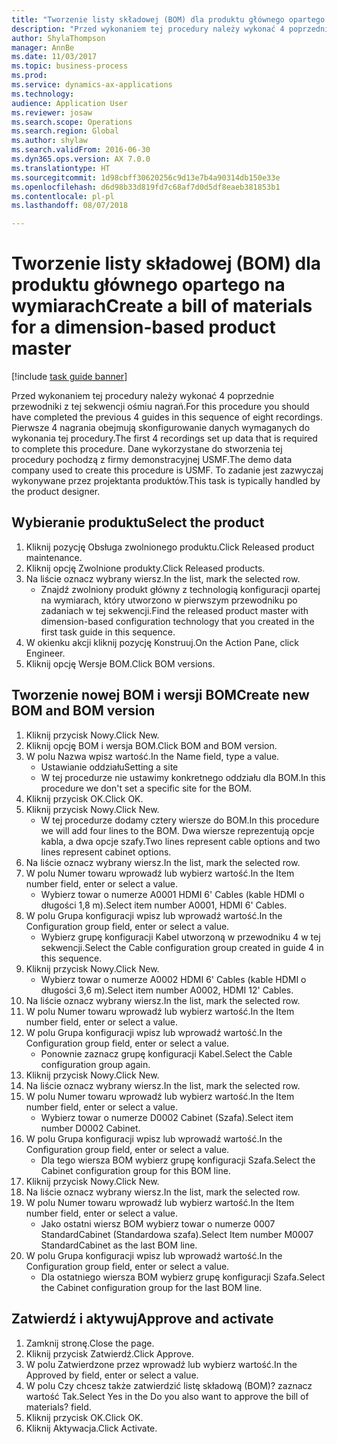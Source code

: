 ```yaml
--- 
title: "Tworzenie listy składowej (BOM) dla produktu głównego opartego na wymiarach"
description: "Przed wykonaniem tej procedury należy wykonać 4 poprzednie przewodniki z tej sekwencji ośmiu nagrań."
author: ShylaThompson
manager: AnnBe
ms.date: 11/03/2017
ms.topic: business-process
ms.prod: 
ms.service: dynamics-ax-applications
ms.technology: 
audience: Application User
ms.reviewer: josaw
ms.search.scope: Operations
ms.search.region: Global
ms.author: shylaw
ms.search.validFrom: 2016-06-30
ms.dyn365.ops.version: AX 7.0.0
ms.translationtype: HT
ms.sourcegitcommit: 1d98cbff30620256c9d13e7b4a90314db150e33e
ms.openlocfilehash: d6d98b33d819fd7c68af7d0d5df8eaeb381853b1
ms.contentlocale: pl-pl
ms.lasthandoff: 08/07/2018

---
```

# <a name="create-a-bill-of-materials-for-a-dimension-based-product-master"></a><span data-ttu-id="824f5-103">Tworzenie listy składowej (BOM) dla produktu głównego opartego na wymiarach</span><span class="sxs-lookup"><span data-stu-id="824f5-103">Create a bill of materials for a dimension-based product master</span></span>

[!include [task guide banner](../../includes/task-guide-banner.md)]

<span data-ttu-id="824f5-104">Przed wykonaniem tej procedury należy wykonać 4 poprzednie przewodniki z tej sekwencji ośmiu nagrań.</span><span class="sxs-lookup"><span data-stu-id="824f5-104">For this procedure you should have completed the previous 4 guides in this sequence of eight recordings.</span></span> <span data-ttu-id="824f5-105">Pierwsze 4 nagrania obejmują skonfigurowanie danych wymaganych do wykonania tej procedury.</span><span class="sxs-lookup"><span data-stu-id="824f5-105">The first 4 recordings set up data that is required to complete this procedure.</span></span> <span data-ttu-id="824f5-106">Dane wykorzystane do stworzenia tej procedury pochodzą z firmy demonstracyjnej USMF.</span><span class="sxs-lookup"><span data-stu-id="824f5-106">The demo data company used to create this procedure is USMF.</span></span> <span data-ttu-id="824f5-107">To zadanie jest zazwyczaj wykonywane przez projektanta produktów.</span><span class="sxs-lookup"><span data-stu-id="824f5-107">This task is typically handled by the product designer.</span></span>


## <a name="select-the-product"></a><span data-ttu-id="824f5-108">Wybieranie produktu</span><span class="sxs-lookup"><span data-stu-id="824f5-108">Select the product</span></span>
1. <span data-ttu-id="824f5-109">Kliknij pozycję Obsługa zwolnionego produktu.</span><span class="sxs-lookup"><span data-stu-id="824f5-109">Click Released product maintenance.</span></span>
2. <span data-ttu-id="824f5-110">Kliknij opcję Zwolnione produkty.</span><span class="sxs-lookup"><span data-stu-id="824f5-110">Click Released products.</span></span>
3. <span data-ttu-id="824f5-111">Na liście oznacz wybrany wiersz.</span><span class="sxs-lookup"><span data-stu-id="824f5-111">In the list, mark the selected row.</span></span>
    * <span data-ttu-id="824f5-112">Znajdź zwolniony produkt główny z technologią konfiguracji opartej na wymiarach, który utworzono w pierwszym przewodniku po zadaniach w tej sekwencji.</span><span class="sxs-lookup"><span data-stu-id="824f5-112">Find the released product master with dimension-based configuration technology that you created in the first task guide in this sequence.</span></span>  
4. <span data-ttu-id="824f5-113">W okienku akcji kliknij pozycję Konstruuj.</span><span class="sxs-lookup"><span data-stu-id="824f5-113">On the Action Pane, click Engineer.</span></span>
5. <span data-ttu-id="824f5-114">Kliknij opcję Wersje BOM.</span><span class="sxs-lookup"><span data-stu-id="824f5-114">Click BOM versions.</span></span>

## <a name="create-new-bom-and-bom-version"></a><span data-ttu-id="824f5-115">Tworzenie nowej BOM i wersji BOM</span><span class="sxs-lookup"><span data-stu-id="824f5-115">Create new BOM and BOM version</span></span>
1. <span data-ttu-id="824f5-116">Kliknij przycisk Nowy.</span><span class="sxs-lookup"><span data-stu-id="824f5-116">Click New.</span></span>
2. <span data-ttu-id="824f5-117">Kliknij opcję BOM i wersja BOM.</span><span class="sxs-lookup"><span data-stu-id="824f5-117">Click BOM and BOM version.</span></span>
3. <span data-ttu-id="824f5-118">W polu Nazwa wpisz wartość.</span><span class="sxs-lookup"><span data-stu-id="824f5-118">In the Name field, type a value.</span></span>
    * <span data-ttu-id="824f5-119">Ustawianie oddziału</span><span class="sxs-lookup"><span data-stu-id="824f5-119">Setting a site</span></span>  
    * <span data-ttu-id="824f5-120">W tej procedurze nie ustawimy konkretnego oddziału dla BOM.</span><span class="sxs-lookup"><span data-stu-id="824f5-120">In this procedure we don't set a specific site for the BOM.</span></span>  
4. <span data-ttu-id="824f5-121">Kliknij przycisk OK.</span><span class="sxs-lookup"><span data-stu-id="824f5-121">Click OK.</span></span>
5. <span data-ttu-id="824f5-122">Kliknij przycisk Nowy.</span><span class="sxs-lookup"><span data-stu-id="824f5-122">Click New.</span></span>
    * <span data-ttu-id="824f5-123">W tej procedurze dodamy cztery wiersze do BOM.</span><span class="sxs-lookup"><span data-stu-id="824f5-123">In this procedure we will add four lines to the BOM.</span></span> <span data-ttu-id="824f5-124">Dwa wiersze reprezentują opcje kabla, a dwa opcje szafy.</span><span class="sxs-lookup"><span data-stu-id="824f5-124">Two lines represent cable options and two lines represent cabinet options.</span></span>  
6. <span data-ttu-id="824f5-125">Na liście oznacz wybrany wiersz.</span><span class="sxs-lookup"><span data-stu-id="824f5-125">In the list, mark the selected row.</span></span>
7. <span data-ttu-id="824f5-126">W polu Numer towaru wprowadź lub wybierz wartość.</span><span class="sxs-lookup"><span data-stu-id="824f5-126">In the Item number field, enter or select a value.</span></span>
    * <span data-ttu-id="824f5-127">Wybierz towar o numerze A0001 HDMI 6' Cables (kable HDMI o długości 1,8 m).</span><span class="sxs-lookup"><span data-stu-id="824f5-127">Select item number A0001, HDMI 6' Cables.</span></span>  
8. <span data-ttu-id="824f5-128">W polu Grupa konfiguracji wpisz lub wprowadź wartość.</span><span class="sxs-lookup"><span data-stu-id="824f5-128">In the Configuration group field, enter or select a value.</span></span>
    * <span data-ttu-id="824f5-129">Wybierz grupę konfiguracji Kabel utworzoną w przewodniku 4 w tej sekwencji.</span><span class="sxs-lookup"><span data-stu-id="824f5-129">Select the Cable configuration group created in guide 4 in this sequence.</span></span>  
9. <span data-ttu-id="824f5-130">Kliknij przycisk Nowy.</span><span class="sxs-lookup"><span data-stu-id="824f5-130">Click New.</span></span>
    * <span data-ttu-id="824f5-131">Wybierz towar o numerze A0002 HDMI 6' Cables (kable HDMI o długości 3,6 m).</span><span class="sxs-lookup"><span data-stu-id="824f5-131">Select item number A0002, HDMI 12' Cables.</span></span>  
10. <span data-ttu-id="824f5-132">Na liście oznacz wybrany wiersz.</span><span class="sxs-lookup"><span data-stu-id="824f5-132">In the list, mark the selected row.</span></span>
11. <span data-ttu-id="824f5-133">W polu Numer towaru wprowadź lub wybierz wartość.</span><span class="sxs-lookup"><span data-stu-id="824f5-133">In the Item number field, enter or select a value.</span></span>
12. <span data-ttu-id="824f5-134">W polu Grupa konfiguracji wpisz lub wprowadź wartość.</span><span class="sxs-lookup"><span data-stu-id="824f5-134">In the Configuration group field, enter or select a value.</span></span>
    * <span data-ttu-id="824f5-135">Ponownie zaznacz grupę konfiguracji Kabel.</span><span class="sxs-lookup"><span data-stu-id="824f5-135">Select the Cable configuration group again.</span></span>  
13. <span data-ttu-id="824f5-136">Kliknij przycisk Nowy.</span><span class="sxs-lookup"><span data-stu-id="824f5-136">Click New.</span></span>
14. <span data-ttu-id="824f5-137">Na liście oznacz wybrany wiersz.</span><span class="sxs-lookup"><span data-stu-id="824f5-137">In the list, mark the selected row.</span></span>
15. <span data-ttu-id="824f5-138">W polu Numer towaru wprowadź lub wybierz wartość.</span><span class="sxs-lookup"><span data-stu-id="824f5-138">In the Item number field, enter or select a value.</span></span>
    * <span data-ttu-id="824f5-139">Wybierz towar o numerze D0002 Cabinet (Szafa).</span><span class="sxs-lookup"><span data-stu-id="824f5-139">Select item number D0002 Cabinet.</span></span>  
16. <span data-ttu-id="824f5-140">W polu Grupa konfiguracji wpisz lub wprowadź wartość.</span><span class="sxs-lookup"><span data-stu-id="824f5-140">In the Configuration group field, enter or select a value.</span></span>
    * <span data-ttu-id="824f5-141">Dla tego wiersza BOM wybierz grupę konfiguracji Szafa.</span><span class="sxs-lookup"><span data-stu-id="824f5-141">Select the Cabinet configuration group for this BOM line.</span></span>  
17. <span data-ttu-id="824f5-142">Kliknij przycisk Nowy.</span><span class="sxs-lookup"><span data-stu-id="824f5-142">Click New.</span></span>
18. <span data-ttu-id="824f5-143">Na liście oznacz wybrany wiersz.</span><span class="sxs-lookup"><span data-stu-id="824f5-143">In the list, mark the selected row.</span></span>
19. <span data-ttu-id="824f5-144">W polu Numer towaru wprowadź lub wybierz wartość.</span><span class="sxs-lookup"><span data-stu-id="824f5-144">In the Item number field, enter or select a value.</span></span>
    * <span data-ttu-id="824f5-145">Jako ostatni wiersz BOM wybierz towar o numerze 0007 StandardCabinet (Standardowa szafa).</span><span class="sxs-lookup"><span data-stu-id="824f5-145">Select Item number M0007 StandardCabinet as the last BOM line.</span></span>  
20. <span data-ttu-id="824f5-146">W polu Grupa konfiguracji wpisz lub wprowadź wartość.</span><span class="sxs-lookup"><span data-stu-id="824f5-146">In the Configuration group field, enter or select a value.</span></span>
    * <span data-ttu-id="824f5-147">Dla ostatniego wiersza BOM wybierz grupę konfiguracji Szafa.</span><span class="sxs-lookup"><span data-stu-id="824f5-147">Select the Cabinet configuration group for the last BOM line.</span></span>  

## <a name="approve-and-activate"></a><span data-ttu-id="824f5-148">Zatwierdź i aktywuj</span><span class="sxs-lookup"><span data-stu-id="824f5-148">Approve and activate</span></span>
1. <span data-ttu-id="824f5-149">Zamknij stronę.</span><span class="sxs-lookup"><span data-stu-id="824f5-149">Close the page.</span></span>
2. <span data-ttu-id="824f5-150">Kliknij przycisk Zatwierdź.</span><span class="sxs-lookup"><span data-stu-id="824f5-150">Click Approve.</span></span>
3. <span data-ttu-id="824f5-151">W polu Zatwierdzone przez wprowadź lub wybierz wartość.</span><span class="sxs-lookup"><span data-stu-id="824f5-151">In the Approved by field, enter or select a value.</span></span>
4. <span data-ttu-id="824f5-152">W polu Czy chcesz także zatwierdzić listę składową (BOM)? zaznacz wartość Tak.</span><span class="sxs-lookup"><span data-stu-id="824f5-152">Select Yes in the Do you also want to approve the bill of materials? field.</span></span>
5. <span data-ttu-id="824f5-153">Kliknij przycisk OK.</span><span class="sxs-lookup"><span data-stu-id="824f5-153">Click OK.</span></span>
6. <span data-ttu-id="824f5-154">Kliknij Aktywacja.</span><span class="sxs-lookup"><span data-stu-id="824f5-154">Click Activate.</span></span>


